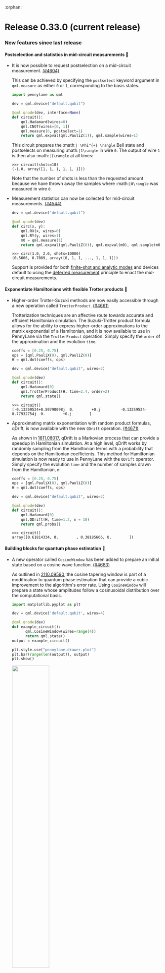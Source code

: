 :orphan:

# Release 0.33.0 (current release)

<h3>New features since last release</h3>

<h4>Postselection and statistics in mid-circuit measurements 📌</h4>

* It is now possible to request postselection on a mid-circuit measurement.
  [(#4604)](https://github.com/PennyLaneAI/pennylane/pull/4604)

  This can be achieved by specifying the `postselect` keyword argument in `qml.measure` as either
  `0` or `1`, corresponding to the basis states.

  ```python
  import pennylane as qml

  dev = qml.device("default.qubit")

  @qml.qnode(dev, interface=None)
  def circuit():
      qml.Hadamard(wires=0)
      qml.CNOT(wires=[0, 1])
      qml.measure(0, postselect=1)
      return qml.expval(qml.PauliZ(1)), qml.sample(wires=1)
  ```
  
  This circuit prepares the :math:`| \Phi^{+} \rangle` Bell state and postselects on measuring
  :math:`|1\rangle` in wire `0`. The output of wire `1` is then also :math:`|1\rangle`
  at all times:

  ```pycon
  >>> circuit(shots=10)
  (-1.0, array([1, 1, 1, 1, 1, 1]))
  ```

  Note that the number of shots is less than the requested amount because we have thrown away the
  samples where :math:`|0\rangle` was measured in wire `0`.

* Measurement statistics can now be collected for mid-circuit measurements.
  [(#4544)](https://github.com/PennyLaneAI/pennylane/pull/4544)

  ```python
  dev = qml.device("default.qubit")

  @qml.qnode(dev)
  def circ(x, y):
      qml.RX(x, wires=0)
      qml.RY(y, wires=1)
      m0 = qml.measure(1)
      return qml.expval(qml.PauliZ(0)), qml.expval(m0), qml.sample(m0)
  ```

  ```pycon
  >>> circ(1.0, 2.0, shots=10000)
  (0.5606, 0.7089, array([0, 1, 1, ..., 1, 1, 1]))
  ```
  
  Support is provided for both
  [finite-shot and analytic modes](https://docs.pennylane.ai/en/stable/introduction/circuits.html#shots)
  and devices default to using the
  [deferred measurement](https://docs.pennylane.ai/en/stable/code/api/pennylane.defer_measurements.html)
  principle to enact the mid-circuit measurements.

<h4>Exponentiate Hamiltonians with flexible Trotter products 🐖</h4>

* Higher-order Trotter-Suzuki methods are now easily accessible through a new operation
  called `TrotterProduct`.
  [(#4661)](https://github.com/PennyLaneAI/pennylane/pull/4661)

  Trotterization techniques are an affective route towards accurate and efficient
  Hamiltonian simulation. The Suzuki-Trotter product formula allows for the ability
  to express higher-order approximations to the matrix exponential of a Hamiltonian, 
  and it is now available to use in PennyLane via the `TrotterProduct` operation. 
  Simply specify the `order` of the approximation and the evolution `time`.

  ```python
  coeffs = [0.25, 0.75]
  ops = [qml.PauliX(0), qml.PauliZ(0)]
  H = qml.dot(coeffs, ops)

  dev = qml.device("default.qubit", wires=2)

  @qml.qnode(dev)
  def circuit():
      qml.Hadamard(0)
      qml.TrotterProduct(H, time=2.4, order=2)
      return qml.state()
  ```

  ```pycon
  >>> circuit()
  [-0.13259524+0.59790098j  0.        +0.j         -0.13259524-0.77932754j  0.        +0.j        ]
  ```

* Approximating matrix exponentiation with random product formulas, qDrift, is now available with the new `QDrift`
  operation.
  [(#4671)](https://github.com/PennyLaneAI/pennylane/pull/4671)

  As shown in [1811.08017](https://arxiv.org/pdf/1811.08017.pdf), qDrift is a Markovian process that can provide
  a speedup in Hamiltonian simulation. At a high level, qDrift works by randomly sampling from the Hamiltonian 
  terms with a probability that depends on the Hamiltonian coefficients. This method for Hamiltonian
  simulation is now ready to use in PennyLane with the `QDrift` operator. Simply specify the evolution `time`
  and the number of samples drawn from the Hamiltonian, `n`:
  
  ```python
  coeffs = [0.25, 0.75]
  ops = [qml.PauliX(0), qml.PauliZ(0)]
  H = qml.dot(coeffs, ops)

  dev = qml.device("default.qubit", wires=2)

  @qml.qnode(dev)
  def circuit():
      qml.Hadamard(0)
      qml.QDrift(H, time=1.2, n = 10)
      return qml.probs()
  ```

  ```pycon
  >>> circuit()
  array([0.61814334, 0.        , 0.38185666, 0.        ])
  ```

<h4>Building blocks for quantum phase estimation 🧱</h4>

* A new operator called `CosineWindow` has been added to prepare an initial state based on a cosine wave function.
  [(#4683)](https://github.com/PennyLaneAI/pennylane/pull/4683)

  As outlined in [2110.09590](https://arxiv.org/pdf/2110.09590.pdf), the cosine tapering window is part of a modification
  to quantum phase estimation that can provide a cubic improvement to the algorithm's error rate. Using `CosineWindow` will 
  prepare a state whose amplitudes follow a cosinusoidal distribution over the computational basis.

  ```python
  import matplotlib.pyplot as plt

  dev = qml.device('default.qubit', wires=4)

  @qml.qnode(dev)
  def example_circuit():
        qml.CosineWindow(wires=range(4))
        return qml.state()
  output = example_circuit()

  plt.style.use("pennylane.drawer.plot")
  plt.bar(range(len(output)), output)
  plt.show()
  ```

  <img src="https://docs.pennylane.ai/en/stable/_images/cosine_window.png" width=50%/>

* Controlled gate sequences raised to decreasing powers, a sub-block in quantum phase estimation, can now be created with the new 
  `ControlledSequence` operator.
  [(#4707)](https://github.com/PennyLaneAI/pennylane/pull/4707/)

  To use `ControlledSequence`, specify the controlled unitary operator and the control wires, `control`:

  ```python
  dev = qml.device("default.qubit", wires = 4)

  @qml.qnode(dev)
  def circuit():
      for i in range(3):
          qml.Hadamard(wires = i)
      qml.ControlledSequence(qml.RX(0.25, wires = 3), control = [0, 1, 2])
      qml.adjoint(qml.QFT)(wires = range(3))
      return qml.probs(wires = range(3))
  ```

  ```pycon
  >>> print(circuit())
  [0.92059345 0.02637178 0.00729619 0.00423258 0.00360545 0.00423258 0.00729619 0.02637178]
  ```
  
<h4>New device capabilities, integration with Catalyst, and more! ⚗️</h4>

* `default.qubit` now uses the new `qml.devices.Device` API and functionality in
  `qml.devices.qubit`. If you experience any issues with the updated `default.qubit`, please let us
  know by [posting an issue](https://github.com/PennyLaneAI/pennylane/issues/new/choose). 
  The old version of the device is still
  accessible by the short name `default.qubit.legacy`, or directly via `qml.devices.DefaultQubitLegacy`.
  [(#4594)](https://github.com/PennyLaneAI/pennylane/pull/4594)
  [(#4436)](https://github.com/PennyLaneAI/pennylane/pull/4436)
  [(#4620)](https://github.com/PennyLaneAI/pennylane/pull/4620)
  [(#4632)](https://github.com/PennyLaneAI/pennylane/pull/4632)

  This changeover has a number of benefits for `default.qubit`, including:

  * The number of wires is now optional — simply having `qml.device("default.qubit")` is valid! If
    wires are not provided at instantiation, the device automatically infers the required number of
    wires for each circuit provided for execution.

    ```python
    dev = qml.device("default.qubit")

    @qml.qnode(dev)
    def circuit():
        qml.PauliZ(0)
        qml.RZ(0.1, wires=1)
        qml.Hadamard(2)
        return qml.state()
    ```

    ```pycon
    >>> print(qml.draw(circuit)())
    0: ──Z────────┤  State
    1: ──RZ(0.10)─┤  State
    2: ──H────────┤  State
    ```

  * `default.qubit` is no longer silently swapped out with an interface-appropriate device when the
    backpropagation differentiation method is used. For example, consider:

    ```python
    import jax

    dev = qml.device("default.qubit", wires=1)

    @qml.qnode(dev, diff_method="backprop")
    def f(x):
        qml.RX(x, wires=0)
        return qml.expval(qml.PauliZ(0))
    
    f(jax.numpy.array(0.2))
    ```
    
    In previous versions of PennyLane, the device will be swapped for the JAX equivalent:

    ```pycon
    >>> f.device
    <DefaultQubitJax device (wires=1, shots=None) at 0x7f8c8bff50a0>
    >>> f.device == dev
    False
    ```
    
    Now, `default.qubit` can itself dispatch to all the interfaces in a backprop-compatible way
    and hence does not need to be swapped:

    ```pycon
    >>> f.device
    <default.qubit device (wires=1) at 0x7f20d043b040>
    >>> f.device == dev
    True
    ```

* A QNode that has been decorated with `qjit` from PennyLane's
  [Catalyst](https://docs.pennylane.ai/projects/catalyst) library for just-in-time hybrid
  compilation is now compatible with `qml.draw`.
  [(#4609)](https://github.com/PennyLaneAI/pennylane/pull/4609)

  ```python
  import catalyst

  @catalyst.qjit
  @qml.qnode(qml.device("lightning.qubit", wires=3))
  def circuit(x, y, z, c):
      """A quantum circuit on three wires."""

      @catalyst.for_loop(0, c, 1)
      def loop(i):
          qml.Hadamard(wires=i)

      qml.RX(x, wires=0)
      loop()  
      qml.RY(y, wires=1)
      qml.RZ(z, wires=2)
      return qml.expval(qml.PauliZ(0))
  
  draw = qml.draw(circuit, decimals=None)(1.234, 2.345, 3.456, 1)
  ```
  
  ```pycon
  >>> print(draw)
  0: ──RX──H──┤  <Z>
  1: ──H───RY─┤
  2: ──RZ─────┤
  ```

<h3>Improvements 🛠</h3>

<h4>More PyTrees!</h4>

* `MeasurementProcess` and `QuantumScript` objects are now registered as JAX PyTrees.
  [(#4607)](https://github.com/PennyLaneAI/pennylane/pull/4607)
  [(#4608)](https://github.com/PennyLaneAI/pennylane/pull/4608)

  It is now possible to JIT-compile functions with arguments that are a `MeasurementProcess` or
  a `QuantumScript`:

  ```python
  import jax

  tape0 = qml.tape.QuantumTape([qml.RX(1.0, 0), qml.RY(0.5, 0)], [qml.expval(qml.PauliZ(0))])
  dev = qml.device('lightning.qubit', wires=5)

  execute_kwargs = {"device": dev, "gradient_fn": qml.gradients.param_shift, "interface":"jax"}

  jitted_execute = jax.jit(qml.execute, static_argnames=execute_kwargs.keys())
  jitted_execute((tape0, ), **execute_kwargs)
  ```

<h4>Improving QChem and existing algorithms</h4>

* Computationally expensive functions in `integrals.py`, `electron_repulsion` and `_hermite_coulomb`, have
  been modified to replace indexing with slicing for better compatibility with JAX.
  [(#4685)](https://github.com/PennyLaneAI/pennylane/pull/4685)

* `qml.qchem.import_state` has been extended to import more quantum chemistry wavefunctions, 
  from MPS, DMRG and SHCI classical calculations performed with the Block2 and Dice libraries.
  [#4523](https://github.com/PennyLaneAI/pennylane/pull/4523)
  [#4524](https://github.com/PennyLaneAI/pennylane/pull/4524)
  [#4626](https://github.com/PennyLaneAI/pennylane/pull/4626)
  [#4634](https://github.com/PennyLaneAI/pennylane/pull/4634)

  Check out our [how-to guide](https://pennylane.ai/qml/demos/tutorial_initial_state_preparation)
  to learn more about how PennyLane integrates with your favourite quantum chemistry libraries.

* The qchem `fermionic_dipole` and `particle_number` functions have been updated to use a
  `FermiSentence`. The deprecated features for using tuples to represent fermionic operations are
  removed.
  [(#4546)](https://github.com/PennyLaneAI/pennylane/pull/4546)
  [(#4556)](https://github.com/PennyLaneAI/pennylane/pull/4556)

* The tensor-network template `qml.MPS` now supports changing the `offset` between subsequent blocks for more flexibility.
  [(#4531)](https://github.com/PennyLaneAI/pennylane/pull/4531)

* Builtin types support with `qml.pauli_decompose` have been improved.
  [(#4577)](https://github.com/PennyLaneAI/pennylane/pull/4577)

* `AmplitudeEmbedding` now inherits from `StatePrep`, allowing for it to not be decomposed
  when at the beginning of a circuit, thus behaving like `StatePrep`.
  [(#4583)](https://github.com/PennyLaneAI/pennylane/pull/4583)

* `qml.cut_circuit` is now compatible with circuits that compute the expectation values of Hamiltonians 
  with two or more terms.
  [(#4642)](https://github.com/PennyLaneAI/pennylane/pull/4642)

<h4>Next-generation device API</h4>

* `default.qubit` now tracks the number of equivalent qpu executions and total shots
  when the device is sampling. Note that `"simulations"` denotes the number of simulation passes, whereas
  `"executions"` denotes how many different computational bases need to be sampled in. Additionally, the
  new `default.qubit` tracks the results of `device.execute`.
  [(#4628)](https://github.com/PennyLaneAI/pennylane/pull/4628)
  [(#4649)](https://github.com/PennyLaneAI/pennylane/pull/4649)

* `DefaultQubit` can now accept a `jax.random.PRNGKey` as a `seed` to set the key for the JAX pseudo random 
  number generator when using the JAX interface. This corresponds to the `prng_key` on 
  `default.qubit.jax` in the old API.
  [(#4596)](https://github.com/PennyLaneAI/pennylane/pull/4596)

* The `JacobianProductCalculator` abstract base class and implementations `TransformJacobianProducts`
  `DeviceDerivatives`, and `DeviceJacobianProducts` have been added to `pennylane.interfaces.jacobian_products`.
  [(#4435)](https://github.com/PennyLaneAI/pennylane/pull/4435)
  [(#4527)](https://github.com/PennyLaneAI/pennylane/pull/4527)
  [(#4637)](https://github.com/PennyLaneAI/pennylane/pull/4637)

* `DefaultQubit` dispatches to a faster implementation for applying `ParametrizedEvolution` to a state
  when it is more efficient to evolve the state than the operation matrix.
  [(#4598)](https://github.com/PennyLaneAI/pennylane/pull/4598)
  [(#4620)](https://github.com/PennyLaneAI/pennylane/pull/4620)

* Wires can be provided to the new device API.
  [(#4538)](https://github.com/PennyLaneAI/pennylane/pull/4538)
  [(#4562)](https://github.com/PennyLaneAI/pennylane/pull/4562)

* `qml.sample()` in the new device API now returns a `np.int64` array instead of `np.bool8`.
  [(#4539)](https://github.com/PennyLaneAI/pennylane/pull/4539)

* The new device API now has a `repr()` method.
  [(#4562)](https://github.com/PennyLaneAI/pennylane/pull/4562)

* `DefaultQubit` now works as expected with measurement processes that don't specify wires.
  [(#4580)](https://github.com/PennyLaneAI/pennylane/pull/4580)

* Various improvements to measurements have been made for feature parity between `default.qubit.legacy` and
  the new `DefaultQubit`. This includes not trying to squeeze batched `CountsMP` results and implementing
  `MutualInfoMP.map_wires`.
  [(#4574)](https://github.com/PennyLaneAI/pennylane/pull/4574)

* `devices.qubit.simulate` now accepts an interface keyword argument. If a QNode with `DefaultQubit`
  specifies an interface, the result will be computed with that interface.
  [(#4582)](https://github.com/PennyLaneAI/pennylane/pull/4582)

* `ShotAdaptiveOptimizer` has been updated to pass shots to QNode executions instead of overriding
  device shots before execution. This makes it compatible with the new device API.
  [(#4599)](https://github.com/PennyLaneAI/pennylane/pull/4599)

* `pennylane.devices.preprocess` now offers the transforms `decompose`, `validate_observables`, `validate_measurements`,
  `validate_device_wires`, `validate_multiprocessing_workers`, `warn_about_trainable_observables`,
  and `no_sampling` to assist in constructing devices under the new device API.
  [(#4659)](https://github.com/PennyLaneAI/pennylane/pull/4659)

* Updated `qml.device`, `devices.preprocessing` and the `tape_expand.set_decomposition` context 
  manager to bring `DefaultQubit` to feature parity with `default.qubit.legacy` with regards to 
  using custom decompositions. The `DefaultQubit` device can now be included in a `set_decomposition` 
  context or initialized with a `custom_decomps` dictionary, as well as a custom `max_depth` for 
  decomposition.
  [(#4675)](https://github.com/PennyLaneAI/pennylane/pull/4675)

<h4>Other improvements</h4>

* The `StateMP` measurement now accepts a wire order (e.g., a device wire order). The `process_state`
  method will re-order the given state to go from the inputted wire-order to the process's wire-order.
  If the process's wire-order contains extra wires, it will assume those are in the zero-state.
  [(#4570)](https://github.com/PennyLaneAI/pennylane/pull/4570)
  [(#4602)](https://github.com/PennyLaneAI/pennylane/pull/4602)

* Methods called `add_transform` and `insert_front_transform`  have been added to `TransformProgram`.
  [(#4559)](https://github.com/PennyLaneAI/pennylane/pull/4559)

* Instances of the `TransformProgram` class can now be added together.
  [(#4549)](https://github.com/PennyLaneAI/pennylane/pull/4549)

* Transforms can now be applied to devices following the new device API.
 [(#4667)](https://github.com/PennyLaneAI/pennylane/pull/4667)

* All gradient transforms have been updated to the new transform program system.
 [(#4595)](https://github.com/PennyLaneAI/pennylane/pull/4595)

* Multi-controlled operations with a single-qubit special unitary target can now automatically decompose.
  [(#4697)](https://github.com/PennyLaneAI/pennylane/pull/4697)

* `pennylane.defer_measurements` will now exit early if the input does not contain mid circuit measurements.
  [(#4659)](https://github.com/PennyLaneAI/pennylane/pull/4659)

* The density matrix aspects of `StateMP` have been split into their own measurement
  process called `DensityMatrixMP`.
  [(#4558)](https://github.com/PennyLaneAI/pennylane/pull/4558)

* `StateMeasurement.process_state` now assumes that the input is flat. `ProbabilityMP.process_state` has
  been updated to reflect this assumption and avoid redundant reshaping.
  [(#4602)](https://github.com/PennyLaneAI/pennylane/pull/4602)

* `qml.exp` returns a more informative error message when decomposition is unavailable for non-unitary operators.
  [(#4571)](https://github.com/PennyLaneAI/pennylane/pull/4571)

* Added `qml.math.get_deep_interface` to get the interface of a scalar hidden deep in lists or tuples.
  [(#4603)](https://github.com/PennyLaneAI/pennylane/pull/4603)

* Updated `qml.math.ndim` and `qml.math.shape` to work with built-in lists or tuples that contain
  interface-specific scalar dat (e.g., `[(tf.Variable(1.1), tf.Variable(2.2))]`).
  [(#4603)](https://github.com/PennyLaneAI/pennylane/pull/4603)

* When decomposing a unitary matrix with `one_qubit_decomposition` and opting to include the `GlobalPhase` 
  in the decomposition, the phase is no longer cast to `dtype=complex`.
  [(#4653)](https://github.com/PennyLaneAI/pennylane/pull/4653)

* `_qfunc_output` has been removed from `QuantumScript`, as it is no longer necessary. There is
  still a `_qfunc_output` property on `QNode` instances.
  [(#4651)](https://github.com/PennyLaneAI/pennylane/pull/4651)

* `qml.data.load` properly handles parameters that come after `'full'`
  [(#4663)](https://github.com/PennyLaneAI/pennylane/pull/4663)

* The `qml.jordan_wigner` function has been modified to optionally remove the imaginary components
  of the computed qubit operator, if imaginary components are smaller than a threshold. 
  [(#4639)](https://github.com/PennyLaneAI/pennylane/pull/4639)

* `qml.data.load` correctly performs a full download of the dataset after a partial download of the
  same dataset has already been performed.
  [(#4681)](https://github.com/PennyLaneAI/pennylane/pull/4681)
  
* The performance of `qml.data.load()` has been improved when partially loading a dataset
  [(#4674)](https://github.com/PennyLaneAI/pennylane/pull/4674)

* Plots generated with the `pennylane.drawer.plot` style of `matplotlib.pyplot` now have black
  axis labels and are generated at a default DPI of 300.
  [(#4690)](https://github.com/PennyLaneAI/pennylane/pull/4690)

* Shallow copies of the `QNode` now also copy the `execute_kwargs` and transform program. When applying
  a transform to a `QNode`, the new qnode is only a shallow copy of the original and thus keeps the same
  device.
  [(#4736)](https://github.com/PennyLaneAI/pennylane/pull/4736)

* `QubitDevice` and `CountsMP` are updated to disregard samples containing failed hardware measurements
  (record as `np.NaN`) when tallying samples, rather than counting failed measurements as ground-state 
  measurements, and to display `qml.counts` coming from these hardware devices correctly.
  [(#4739)](https://github.com/PennyLaneAI/pennylane/pull/4739)

<h3>Breaking changes 💔</h3>

* `qml.defer_measurements` now raises an error if a transformed circuit measures `qml.probs`,
  `qml.sample`, or `qml.counts` without any wires or observable, or if it measures `qml.state`.
  [(#4701)](https://github.com/PennyLaneAI/pennylane/pull/4701)

* The device test suite now converts device keyword arguments to integers or floats if possible.
  [(#4640)](https://github.com/PennyLaneAI/pennylane/pull/4640)

* `MeasurementProcess.eigvals()` now raises an `EigvalsUndefinedError` if the measurement observable
  does not have eigenvalues.
  [(#4544)](https://github.com/PennyLaneAI/pennylane/pull/4544)

* The `__eq__` and `__hash__` methods of `Operator` and `MeasurementProcess` no longer rely on the
  object's address in memory. Using `==` with operators and measurement processes will now behave the
  same as `qml.equal`, and objects of the same type with the same data and hyperparameters will have
  the same hash.
  [(#4536)](https://github.com/PennyLaneAI/pennylane/pull/4536)

  In the following scenario, the second and third code blocks show the previous and current behaviour
  of operator and measurement process equality, determined by `==`:

  ```python
  op1 = qml.PauliX(0)
  op2 = qml.PauliX(0)
  op3 = op1
  ```

  Old behaviour:

  ```pycon
  >>> op1 == op2
  False
  >>> op1 == op3
  True
  ```

  New behaviour:

  ```pycon
  >>> op1 == op2
  True
  >>> op1 == op3
  True
  ```

  The `__hash__` dunder method defines the hash of an object. The default hash of an object
  is determined by the objects memory address. However, the new hash is determined by the
  properties and attributes of operators and measurement processes. Consider the scenario below.
  The second and third code blocks show the previous and current behaviour.

  ```python
  op1 = qml.PauliX(0)
  op2 = qml.PauliX(0)
  ```

  Old behaviour:

  ```pycon
  >>> print({op1, op2})
  {PauliX(wires=[0]), PauliX(wires=[0])}
  ```

  New behaviour:

  ```pycon
  >>> print({op1, op2})
  {PauliX(wires=[0])}
  ```

* The old return type and associated functions `qml.enable_return` and `qml.disable_return` have been removed.
  [(#4503)](https://github.com/PennyLaneAI/pennylane/pull/4503)

* The `mode` keyword argument in `QNode` has been removed. Please use `grad_on_execution` instead.
  [(#4503)](https://github.com/PennyLaneAI/pennylane/pull/4503)

* The CV observables `qml.X` and `qml.P` have been removed. Please use `qml.QuadX` and `qml.QuadP` instead.
  [(#4533)](https://github.com/PennyLaneAI/pennylane/pull/4533)

* The `sampler_seed` argument of `qml.gradients.spsa_grad` has been removed.
  Instead, the `sampler_rng` argument should be set, either to an integer value, which will be used
  to create a PRNG internally, or to a NumPy pseudo-random number generator (PRNG) created via
  `np.random.default_rng(seed)`.
  [(#4550)](https://github.com/PennyLaneAI/pennylane/pull/4550)

* The `QuantumScript.set_parameters` method and the `QuantumScript.data` setter have
  been removed. Please use `QuantumScript.bind_new_parameters` instead.
  [(#4548)](https://github.com/PennyLaneAI/pennylane/pull/4548)

* The method `tape.unwrap()` and corresponding `UnwrapTape` and `Unwrap` classes have been removed.
  Instead of `tape.unwrap()`, use `qml.transforms.convert_to_numpy_parameters`.
  [(#4535)](https://github.com/PennyLaneAI/pennylane/pull/4535)

* The `RandomLayers.compute_decomposition` keyword argument `ratio_imprivitive` has been changed to
  `ratio_imprim` to match the call signature of the operation.
  [(#4552)](https://github.com/PennyLaneAI/pennylane/pull/4552)

* The private `TmpPauliRot` operator used for `SpecialUnitary` no longer decomposes to nothing
  when the theta value is trainable.
  [(#4585)](https://github.com/PennyLaneAI/pennylane/pull/4585)

* `ProbabilityMP.marginal_prob` has been removed. Its contents have been moved into `process_state`,
  which effectively just called `marginal_prob` with `np.abs(state) ** 2`.
  [(#4602)](https://github.com/PennyLaneAI/pennylane/pull/4602)

<h3>Deprecations 👋</h3>

* The following decorator syntax for transforms has been deprecated and will raise a warning:
  [(#4457)](https://github.com/PennyLaneAI/pennylane/pull/4457/)

  ```python
  @transform_fn(**transform_kwargs)
  @qml.qnode(dev)
  def circuit():
      ...
  ```
  
  If you are using a transform that has supporting `transform_kwargs`, please call the
  transform directly using `circuit = transform_fn(circuit, **transform_kwargs)`,
  or use `functools.partial`:

  ```python
  @functools.partial(transform_fn, **transform_kwargs)
  @qml.qnode(dev)
  def circuit():
      ...
  ```

* The `prep` keyword argument in `QuantumScript` has been deprecated and will be removed from `QuantumScript`.
  `StatePrepBase` operations should be placed at the beginning of the `ops` list instead.
  [(#4554)](https://github.com/PennyLaneAI/pennylane/pull/4554)

* `qml.gradients.pulse_generator` has been renamed to `qml.gradients.pulse_odegen` to adhere to paper naming conventions. During v0.33, `pulse_generator`
  is still available but raises a warning.
  [(#4633)](https://github.com/PennyLaneAI/pennylane/pull/4633)

<h3>Documentation 📝</h3>

* A warning section in the docstring for `DefaultQubit` regarding the start method used in multiprocessing has been added.
  This may help users circumvent issues arising in Jupyter notebooks on macOS for example.
  [(#4622)](https://github.com/PennyLaneAI/pennylane/pull/4622)

* Documentation improvements to the new device API have been made. The documentation now correctly states that interface-specific
  parameters are only passed to the device for backpropagation derivatives. 
  [(#4542)](https://github.com/PennyLaneAI/pennylane/pull/4542)

* Functions for qubit-simulation to the `qml.devices` sub-page of the "Internal" section have been added.
  Note that these functions are unstable while device upgrades are underway.
  [(#4555)](https://github.com/PennyLaneAI/pennylane/pull/4555)

* A documentation improvement to the usage example in the `qml.QuantumMonteCarlo` page has been made.
  An integral was missing the differential :math:`dx`.
  [(#4593)](https://github.com/PennyLaneAI/pennylane/pull/4593)  

* A documentation improvement for the use of the `pennylane` style of `qml.drawer` and the
  `pennylane.drawer.plot` style of `matplotlib.pyplot` has been made by clarifying the use of the default font.
  [(#4690)](https://github.com/PennyLaneAI/pennylane/pull/4690)

* Documentation page for `qml.measurements` now links top-level accessible functions (e.g. `qml.expval`) 
  to their top-level pages (rather than their module-level pages, eg. `qml.measurements.expval`).
  [(#4750)](https://github.com/PennyLaneAI/pennylane/pull/4750)


<h3>Bug fixes 🐛</h3>

* Jax jit now works when a probability measurement is broadcasted onto all wires.
  [(#4742)](https://github.com/PennyLaneAI/pennylane/pull/4742)

* Fixed `LocalHilbertSchmidt.compute_decomposition` so that the template can be used in a QNode.
  [(#4719)](https://github.com/PennyLaneAI/pennylane/pull/4719)

* Fixes `transforms.transpile` with arbitrary measurement processes.
  [(#4732)](https://github.com/PennyLaneAI/pennylane/pull/4732)

* Providing `work_wires=None` to `qml.GroverOperator` no longer interprets `None` as a wire.
  [(#4668)](https://github.com/PennyLaneAI/pennylane/pull/4668)

* Fixed an issue where the `__copy__` method of the `qml.Select()` operator attempted to access un-initialized data.
  [(#4551)](https://github.com/PennyLaneAI/pennylane/pull/4551)

* Fixed the `skip_first` option in `expand_tape_state_prep`.
  [(#4564)](https://github.com/PennyLaneAI/pennylane/pull/4564)

* `convert_to_numpy_parameters` now uses `qml.ops.functions.bind_new_parameters`. This reinitializes the operation and
  makes sure everything references the new NumPy parameters.
  [(#4540)](https://github.com/PennyLaneAI/pennylane/pull/4540)

* `tf.function` no longer breaks `ProbabilityMP.process_state`, which is needed by new devices.
  [(#4470)](https://github.com/PennyLaneAI/pennylane/pull/4470)

* Fixed unit tests for `qml.qchem.mol_data`.
  [(#4591)](https://github.com/PennyLaneAI/pennylane/pull/4591)

* Fixed `ProbabilityMP.process_state` so that it allows for proper Autograph compilation. Without this,
  decorating a QNode that returns an `expval` with `tf.function` would fail when computing the
  expectation.
  [(#4590)](https://github.com/PennyLaneAI/pennylane/pull/4590)

* The `torch.nn.Module` properties are now accessible on a `pennylane.qnn.TorchLayer`.
  [(#4611)](https://github.com/PennyLaneAI/pennylane/pull/4611)

* `qml.math.take` with Pytorch now returns `tensor[..., indices]` when the user requests
  the last axis (`axis=-1`). Without the fix, it would wrongly return `tensor[indices]`.
  [(#4605)](https://github.com/PennyLaneAI/pennylane/pull/4605)

* Ensured the logging `TRACE` level works with gradient-free execution.
  [(#4669)](https://github.com/PennyLaneAI/pennylane/pull/4669)

<h3>Contributors ✍️</h3>

This release contains contributions from (in alphabetical order):

Guillermo Alonso,
Utkarsh Azad,
Thomas Bromley,
Isaac De Vlugt,
Jack Brown,
Stepan Fomichev,
Joana Fraxanet,
Diego Guala,
Soran Jahangiri,
Edward Jiang,
Korbinian Kottmann,
Ivana Kurečić
Christina Lee,
Lillian M. A. Frederiksen,
Vincent Michaud-Rioux,
Romain Moyard,
Daniel F. Nino,
Lee James O'Riordan,
Mudit Pandey,
Matthew Silverman,
Jay Soni.
